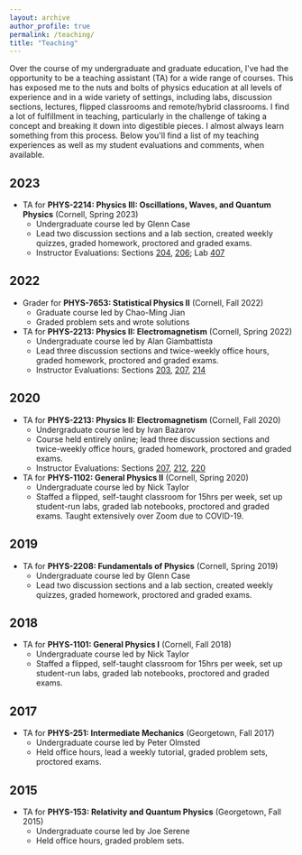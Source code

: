 ```yaml
---
layout: archive
author_profile: true
permalink: /teaching/
title: "Teaching"
---
```


Over the course of my undergraduate and graduate education, I've had the opportunity to be a teaching assistant (TA) for a wide range of courses. This has exposed me to the nuts and bolts of physics education at all levels of experience and in a wide variety of settings, including labs, discussion sections, lectures, flipped classrooms and remote/hybrid classrooms. I find a lot of fulfillment in teaching, particularly in the challenge of taking a concept and breaking it down into digestible pieces. I almost always learn something from this process. Below you'll find a list of my teaching experiences as well as my student evaluations and comments, when available.

## 2023
- TA for **PHYS-2214: Physics III: Oscillations, Waves, and Quantum Physics** (Cornell, Spring 2023)
    - Undergraduate course led by Glenn Case
    - Lead two discussion sections and a lab section, created weekly quizzes, graded homework, proctored and graded exams.
    - Instructor Evaluations: Sections [204](/files/Spring_2023-PHYS_2214-DIS_204_Kiely.pdf), [206](/files/Spring_2023-PHYS_2214-DIS_206_Kiely.pdf); Lab [407](/files/Spring_2023-PHYS_2214-LAB_407_Kiely.pdf)

## 2022
- Grader for **PHYS-7653: Statistical Physics II** (Cornell, Fall 2022)
    - Graduate course led by Chao-Ming Jian
    - Graded problem sets and wrote solutions
- TA for **PHYS-2213: Physics II: Electromagnetism** (Cornell, Spring 2022)
    - Undergraduate course led by Alan Giambattista
    - Lead three discussion sections and twice-weekly office hours, graded homework, proctored and graded exams.
    - Instructor Evaluations: Sections [203](/files/Spring_2022-PHYS_2213-DIS_203_Kiely.pdf), [207](/files/Spring_2022-PHYS_2213-DIS_207_Kiely.pdf), [214](/files/Spring_2022-PHYS_2213-DIS_214_Kiely.pdf)

## 2020
- TA for **PHYS-2213: Physics II: Electromagnetism** (Cornell, Fall 2020)
    - Undergraduate course led by Ivan Bazarov
    - Course held entirely online; lead three discussion sections and twice-weekly office hours, graded homework, proctored and graded exams.
    - Instructor Evaluations: Sections [207](/files/Fall_2020-PHYS_2213-DIS_207_Kiely.pdf), [212](/files/Fall_2020-PHYS_2213-DIS_212_Kiely.pdf), [220](/files/Fall_2020-PHYS_2213-DIS_220_Kiely.pdf)
- TA for **PHYS-1102: General Physics II** (Cornell, Spring 2020)
    - Undergraduate course led by Nick Taylor
    - Staffed a flipped, self-taught classroom for 15hrs per week, set up student-run labs, graded lab notebooks, proctored and graded exams. Taught extensively over Zoom due to COVID-19.

## 2019
- TA for **PHYS-2208: Fundamentals of Physics** (Cornell, Spring 2019)
    - Undergraduate course led by Glenn Case
    - Lead two discussion sections and a lab section, created weekly quizzes, graded homework, proctored and graded exams.

## 2018
- TA for **PHYS-1101: General Physics I** (Cornell, Fall 2018)
    - Undergraduate course led by Nick Taylor
    - Staffed a flipped, self-taught classroom for 15hrs per week, set up student-run labs, graded lab notebooks, proctored and graded exams.

## 2017
- TA for **PHYS-251: Intermediate Mechanics** (Georgetown, Fall 2017)
    - Undergraduate course led by Peter Olmsted
    - Held office hours, lead a weekly tutorial, graded problem sets, proctored exams.

## 2015
- TA for **PHYS-153: Relativity and Quantum Physics** (Georgetown, Fall 2015)
    - Undergraduate course led by Joe Serene
    - Held office hours, graded problem sets.